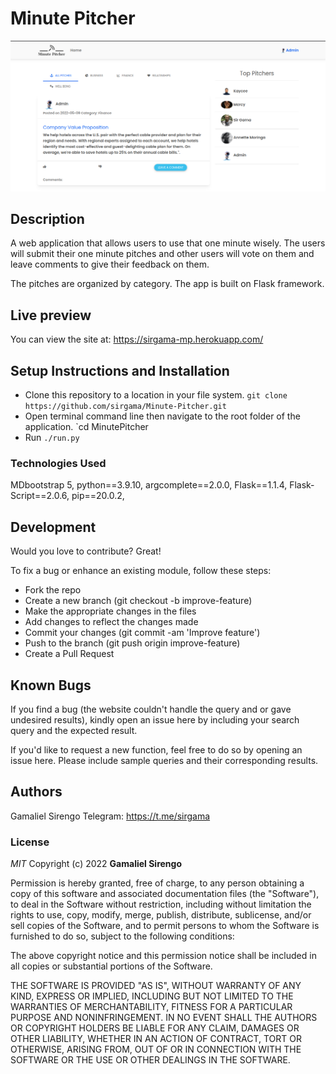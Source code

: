 # Minute Pitcher

<img src="./pitch/static/images/pitchers.png">

## Description

A web application that allows users to use that one minute wisely. The users will submit their one minute pitches and other users will vote on them and leave comments to give their feedback on them.

The pitches are organized by category. The app is built on Flask framework.

## Live preview

You can view the site at: <https://sirgama-mp.herokuapp.com/>

## Setup Instructions and Installation

- Clone this repository to a location in your file system. `git clone https://github.com/sirgama/Minute-Pitcher.git`
- Open terminal command line then navigate to the root folder of the application. `cd MinutePitcher
- Run `./run.py`

### Technologies Used

MDbootstrap 5,
python==3.9.10,
argcomplete==2.0.0,
Flask==1.1.4,
Flask-Script==2.0.6,
pip==20.0.2,

## Development

Would you love to contribute? Great!

To fix a bug or enhance an existing module, follow these steps:

- Fork the repo
- Create a new branch (git checkout -b improve-feature)
- Make the appropriate changes in the files
- Add changes to reflect the changes made
- Commit your changes (git commit -am 'Improve feature')
- Push to the branch (git push origin improve-feature)
- Create a Pull Request

## Known Bugs

If you find a bug (the website couldn't handle the query and or gave undesired results), kindly open an issue here by including your search query and the expected result.

If you'd like to request a new function, feel free to do so by opening an issue here. Please include sample queries and their corresponding results.

## Authors

Gamaliel Sirengo
Telegram: <https://t.me/sirgama>

### License

_MIT_
Copyright (c) 2022 **Gamaliel Sirengo**

Permission is hereby granted, free of charge, to any person obtaining a copy of this software and associated documentation files (the "Software"), to deal in the Software without restriction, including without limitation the rights to use, copy, modify, merge, publish, distribute, sublicense, and/or sell copies of the Software, and to permit persons to whom the Software is furnished to do so, subject to the following conditions:

The above copyright notice and this permission notice shall be included in all copies or substantial portions of the Software.

THE SOFTWARE IS PROVIDED "AS IS", WITHOUT WARRANTY OF ANY KIND, EXPRESS OR IMPLIED, INCLUDING BUT NOT LIMITED TO THE WARRANTIES OF MERCHANTABILITY, FITNESS FOR A PARTICULAR PURPOSE AND NONINFRINGEMENT. IN NO EVENT SHALL THE AUTHORS OR COPYRIGHT HOLDERS BE LIABLE FOR ANY CLAIM, DAMAGES OR OTHER LIABILITY, WHETHER IN AN ACTION OF CONTRACT, TORT OR OTHERWISE, ARISING FROM, OUT OF OR IN CONNECTION WITH THE SOFTWARE OR THE USE OR OTHER DEALINGS IN THE SOFTWARE.
